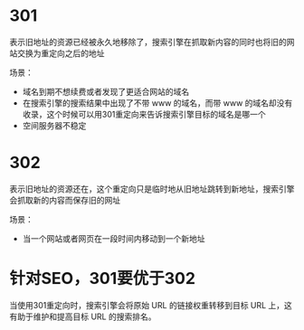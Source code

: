 # 301
表示旧地址的资源已经被永久地移除了，搜索引擎在抓取新内容的同时也将旧的网站交换为重定向之后的地址  

场景：
- 域名到期不想续费或者发现了更适合网站的域名
- 在搜索引擎的搜索结果中出现了不带 www 的域名，而带 www 的域名却没有收录，这个时候可以用301重定向来告诉搜索引擎目标的域名是哪一个
- 空间服务器不稳定

# 302
表示旧地址的资源还在，这个重定向只是临时地从旧地址跳转到新地址，搜索引擎会抓取新的内容而保存旧的网址  

场景：  
- 当一个网站或者网页在一段时间内移动到一个新地址  

# 针对SEO，301要优于302  
当使用301重定向时，搜索引擎会将原始 URL 的链接权重转移到目标 URL 上，这有助于维护和提高目标 URL 的搜索排名。